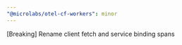 ```yaml
---
"@microlabs/otel-cf-workers": minor
---
```


[Breaking] Rename client fetch and service binding spans
